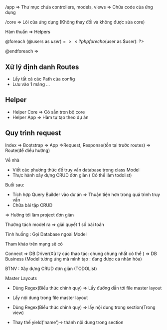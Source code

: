 # 

/app => Thư mục chứa controllers, models, views => Chứa code của ứng dụng

/core => Lõi của ứng dụng (Không thay đổi và không được sửa core)

Hàm thuần => Helpers 

@foreach (@users as $user) => <?php forecho ($user as $user): ?>

@endforeach => <?php | ?>

## Xử lý định danh Routes

- Lấy tất cả các Path của config
- Lưu vào 1 mảng
...

## Helper

- Helper Core => Có sẵn tron bộ core 
- Helper App => Hàm tự tạo theo dự án

## Quy trình request

Index => Bootstrap => App =>Request, Response(tồn tại trước routes) => Route(để điều hướng)

Về nhà 

- Viết các phương thức để truy vấn database trong class Model
- Thực hành xây dựng CRUD đơn giản ( Có thể làm todolist)

Buổi sau: 

- Tích hợp Query Builder vào dự án => Thuận tiện hơn trong quá trình truy vấn
- Chữa bài tập CRUD 

=> Hướng tới làm project đơn giản

Thường tách model ra => giải quyết 1 số bài toán

Tình huống : Gọi Database ngoài Model

Tham khảo trên mạng sẽ có 

Connect => DB Driver(Xử lý các thao tác: chung chung nhất có thể ) => DB Business (Model tương ứng mà mình tạo : đang được cá nhân hóa)

BTNV : Xây dựng CRUD đơn giản (TODOList)

Master Layouts
- Dùng Regex(Biểu thức chính quy) => Lấy đường dẫn tới file master layout

- Lấy nội dung trong file master layout

- Dùng Regex(Biểu thức chính quy) => lấy nội dung trong section(Trong view)

- Thay thế yield('name')-> thành nội dung trong section

